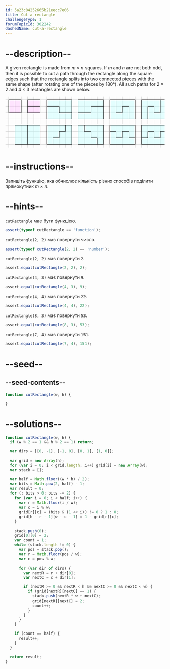 ```yaml
---
id: 5a23c84252665b21eecc7e06
title: Cut a rectangle
challengeType: 1
forumTopicId: 302242
dashedName: cut-a-rectangle
---
```


# --description--

A given rectangle is made from *m* × *n* squares. If *m* and *n* are not both odd, then it is possible to cut a path through the rectangle along the square edges such that the rectangle splits into two connected pieces with the same shape (after rotating one of the pieces by 180°). All such paths for 2 × 2 and 4 × 3 rectangles are shown below.

<div style="width: 100%; text-align: center;">
  <svg xmlns="https://www.w3.org/2000/svg" xmlns:xlink="https://www.w3.org/1999/xlink" width="520" height="170" aria-hidden="true" alt="Diagram showing the possible paths for 2 by 2 and 4 by 3 rectangles">
    <style>
      .diagram-g { fill: none; stroke: #ccc }
      .diagram-s, .diagram-s2 { fill: #bff; stroke: black; fill-opacity: .4 }
      .diagram-s2 { fill: #fbf }
      .diagram-d { stroke:black; fill:none}
    </style>
    <defs>
      <g id="diagram-m">
        <g id="diagram-h4">
          <g id="diagram-h2">
            <path id="diagram-h" d="m0 10h 640" class="diagram-g"/>
            <use xlink:href="#diagram-h" transform="translate(0, 20)"/>
          </g>
          <use xlink:href="#diagram-h2" transform="translate(0, 40)"/>
        </g>
        <use xlink:href="#diagram-h4" transform="translate(0, 80)"/>
        <g id="diagram-v8">
          <g id="diagram-v4">
            <g id="diagram-v2">
              <path id="diagram-v" d="m10 0v160 m 20 0 v-160" class="diagram-g"/>
              <use xlink:href="#diagram-v" transform="translate(40, 0)"/>
            </g>
            <use xlink:href="#diagram-v2" transform="translate(80, 0)"/>
          </g>
          <use xlink:href="#diagram-v4" transform="translate(160, 0)"/>
        </g>
        <use xlink:href="#diagram-v8" transform="translate(320, 0)"/>
      </g>
      <path id="diagram-b" d="m0 0h80v60h-80z" class="diagram-s"/>
    </defs>
    <g transform="translate(.5, .5)">
      <use xlink:href="#diagram-m"/>
      <g transform="translate(10, 10)">
        <path d="m0 0v40h40v-40z" class="diagram-s2"/>
        <path d="m20 0v40" class="diagram-d"/>
        <path d="m60 0v40h40v-40z" class="diagram-s2"/>
        <path d="m60 20h40" class="diagram-d"/>
        <g transform="translate(120, 0)">
          <use xlink:href="#diagram-b"/>
          <path d="m0 20h40v20h40" class="diagram-d"/>
        </g>
        <g transform="translate(220, 0)">
          <use xlink:href="#diagram-b"/>
          <path d="m0 40h40v-20h40" class="diagram-d"/>
        </g>
        <g transform="translate(320, 0)">
          <use xlink:href="#diagram-b"/>
          <path d="m20 0v40h20v-20h20v40" class="diagram-d"/>
        </g>
        <g transform="translate(420, 0)">
          <use xlink:href="#diagram-b"/>
          <path d="m60 0v40h-20v-20h-20v40" class="diagram-d"/>
        </g>
        <g transform="translate(20, 80)">
          <use xlink:href="#diagram-b"/>
          <path d="m40 0v60" class="diagram-d"/>
        </g>
        <g transform="translate(120, 80)">
          <use xlink:href="#diagram-b"/>
          <path d="m60 0v20h-20v20h-20v20" class="diagram-d"/>
        </g>
        <g transform="translate(220, 80)">
          <use xlink:href="#diagram-b"/>
          <path d="m20 0v20h20v20h20v20" class="diagram-d"/>
        </g>
        <g transform="translate(320, 80)">
          <use xlink:href="#diagram-b"/>
          <path d="m0 20h20v20h20v-20h20v20h20" class="diagram-d"/>
        </g>
        <g transform="translate(420, 80)">
          <use xlink:href="#diagram-b"/>
          <path d="m0 40h20v-20h20v20h20v-20h20" class="diagram-d"/>
        </g>
      </g>
    </g>
  </svg>
</div>

# --instructions--

Запишіть функцію, яка обчислює кількість різних способів поділити прямокутник *m* × *n*.

# --hints--

`cutRectangle` має бути функцією.

```js
assert(typeof cutRectangle == 'function');
```

`cutRectangle(2, 2)` має повернути число.

```js
assert(typeof cutRectangle(2, 2) == 'number');
```

`cutRectangle(2, 2)` має повернути `2`.

```js
assert.equal(cutRectangle(2, 2), 2);
```

`cutRectangle(4, 3)` має повернути `9`.

```js
assert.equal(cutRectangle(4, 3), 9);
```

`cutRectangle(4, 4)` має повернути `22`.

```js
assert.equal(cutRectangle(4, 4), 22);
```

`cutRectangle(8, 3)` має повернути `53`.

```js
assert.equal(cutRectangle(8, 3), 53);
```

`cutRectangle(7, 4)` має повернути `151`.

```js
assert.equal(cutRectangle(7, 4), 151);
```

# --seed--

## --seed-contents--

```js
function cutRectangle(w, h) {

}
```

# --solutions--

```js
function cutRectangle(w, h) {
  if (w % 2 == 1 && h % 2 == 1) return;

  var dirs = [[0, -1], [-1, 0], [0, 1], [1, 0]];

  var grid = new Array(h);
  for (var i = 0; i < grid.length; i++) grid[i] = new Array(w);
  var stack = [];

  var half = Math.floor((w * h) / 2);
  var bits = Math.pow(2, half) - 1;
  var result = 0;
  for (; bits > 0; bits -= 2) {
    for (var i = 0; i < half; i++) {
      var r = Math.floor(i / w);
      var c = i % w;
      grid[r][c] = (bits & (1 << i)) != 0 ? 1 : 0;
      grid[h - r - 1][w - c - 1] = 1 - grid[r][c];
    }

    stack.push(0);
    grid[0][0] = 2;
    var count = 1;
    while (stack.length != 0) {
      var pos = stack.pop();
      var r = Math.floor(pos / w);
      var c = pos % w;

      for (var dir of dirs) {
        var nextR = r + dir[0];
        var nextC = c + dir[1];

        if (nextR >= 0 && nextR < h && nextC >= 0 && nextC < w) {
          if (grid[nextR][nextC] == 1) {
            stack.push(nextR * w + nextC);
            grid[nextR][nextC] = 2;
            count++;
          }
        }
      }
    }

    if (count == half) {
      result++;
    }
  }

  return result;
}
```
